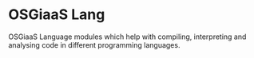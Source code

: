 # OSGiaaS Lang

OSGiaaS Language modules which help with compiling, interpreting and analysing code in 
different programming languages.
